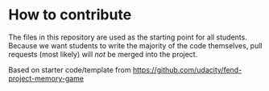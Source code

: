 # How to contribute

The files in this repository are used as the starting point for all students. Because we want students to write the majority of the code themselves, pull requests (most likely) will _not_ be merged into the project.

Based on starter code/template from https://github.com/udacity/fend-project-memory-game

